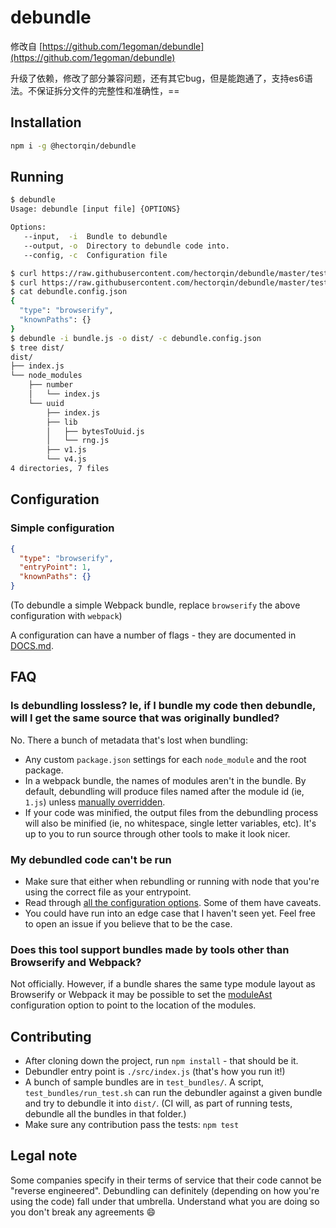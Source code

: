 # debundle

修改自 [https://github.com/1egoman/debundle](https://github.com/1egoman/debundle)

升级了依赖，修改了部分兼容问题，还有其它bug，但是能跑通了，支持es6语法。不保证拆分文件的完整性和准确性，==

## Installation

```bash
npm i -g @hectorqin/debundle
```

## Running

```bash
$ debundle
Usage: debundle [input file] {OPTIONS}

Options:
   --input,  -i  Bundle to debundle
   --output, -o  Directory to debundle code into.
   --config, -c  Configuration file

$ curl https://raw.githubusercontent.com/hectorqin/debundle/master/test_bundles/browserify/bundle.js > bundle.js
$ curl https://raw.githubusercontent.com/hectorqin/debundle/master/test_bundles/browserify/debundle.config.json > debundle.config.json
$ cat debundle.config.json
{
  "type": "browserify",
  "knownPaths": {}
}
$ debundle -i bundle.js -o dist/ -c debundle.config.json
$ tree dist/
dist/
├── index.js
└── node_modules
    ├── number
    │   └── index.js
    └── uuid
        ├── index.js
        ├── lib
        │   ├── bytesToUuid.js
        │   └── rng.js
        ├── v1.js
        └── v4.js
4 directories, 7 files
```

## Configuration

### Simple configuration

```json
{
  "type": "browserify",
  "entryPoint": 1,
  "knownPaths": {}
}
```

(To debundle a simple Webpack bundle, replace `browserify` the above configuration with `webpack`)

A configuration can have a number of flags - they are documented in [DOCS.md](DOCS.md).

## FAQ

### Is debundling lossless? Ie, if I bundle my code then debundle, will I get the same source that was originally bundled?

No. There a bunch of metadata that's lost when bundling:

- Any custom `package.json` settings for each `node_module` and the root package.
- In a webpack bundle, the names of modules aren't in the bundle. By default, debundling will produce
files named after the module id (ie, `1.js`) unless [manually overridden](https://github.com/hectorqin/debundle/blob/master/DOCS.md#knownpaths-required).
- If your code was minified, the output files from the debundling process will also be minified (ie,
no whitespace, single letter variables, etc). It's up to you to run source through other tools to
make it look nicer.

### My debundled code can't be run

- Make sure that either when rebundling or running with node that you're using the correct file as
your entrypoint.
- Read through [all the configuration options](https://github.com/hectorqin/debundle/blob/master/DOCS.md). Some of them have caveats.
- You could have run into an edge case that I haven't seen yet. Feel free to open an issue if you believe that to be the case.

### Does this tool support bundles made by tools other than Browserify and Webpack?

Not officially. However, if a bundle shares the same type module layout as Browserify or Webpack it
may be possible to set the [moduleAst](https://github.com/hectorqin/debundle/blob/master/DOCS.md#moduleast)
configuration option to point to the location of the modules.

## Contributing

- After cloning down the project, run `npm install` - that should be it.
- Debundler entry point is `./src/index.js` (that's how you run it!)
- A bunch of sample bundles are in `test_bundles/`. A script, `test_bundles/run_test.sh` can run the
  debundler against a given bundle and try to debundle it into `dist/`. (CI will, as part of running
  tests, debundle all the bundles in that folder.)
- Make sure any contribution pass the tests: `npm test`

## Legal note

Some companies specify in their terms of service that their code cannot be "reverse engineered".
Debundling can definitely (depending on how you're using the code) fall under that umbrella.
Understand what you are doing so you don't break any agreements :smile:
